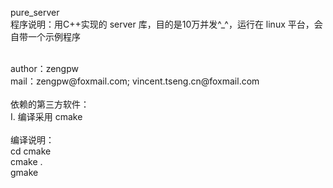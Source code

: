 pure_server<br />
程序说明：用C++实现的 server 库，目的是10万并发^_^，运行在 linux 平台，会自带一个示例程序<br />

<br />
author：zengpw<br />
mail：zengpw@foxmail.com; vincent.tseng.cn@foxmail.com<br />

<br />
依赖的第三方软件：<br />
	Ⅰ. 编译采用 cmake <br />

<br />
编译说明：<br />
	cd cmake <br />
	cmake . <br />
	gmake <br />

